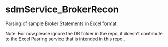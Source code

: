 # sdmService_BrokerRecon
Parsing of sample Broker Statements in Excel format

Note: For now,please ignore the DB folder in the repo, it doesn't contribute to the Excel Pasring service that is intended in this repo..
